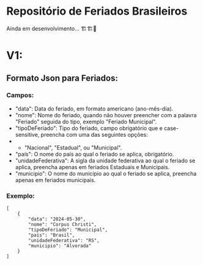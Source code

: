 # Repositório de Feriados Brasileiros
Ainda em desenvolvimento... 🏗️🏗️🚧

# V1:

## Formato Json para Feriados:

### Campos:
- "data": Data do feriado, em formato americano (ano-mês-dia).
- "nome": Nome do feriado, quando não houver preencher com a palavra "Feriado" seguida do tipo, exemplo "Feriado Municipal".
- "tipoDeFeriado": Tipo do feriado, campo obrigatório que e case-sensitive, preencha com uma das seguintes opções:
- - "Nacional", "Estadual", ou "Municipal".
- "país": O nome do país ao qual o feriado se aplica, obrigatório.
- "unidadeFederativa": A sigla da unidade federativa ao qual o feriado se aplica, preencha apenas em feriados Estaduais e Municipais.
- "municipio": O nome do município ao qual o feriado se aplica, preencha apenas em feriados municipais.

### Exemplo:
```
[
    {
        "data": "2024-05-30",
        "nome": "Corpus Christi",
        "tipoDeFeriado": "Municipal",
        "país": "Brasil",
        "unidadeFederativa": "RS",
        "municipio": "Alvorada"
    }
]
```
